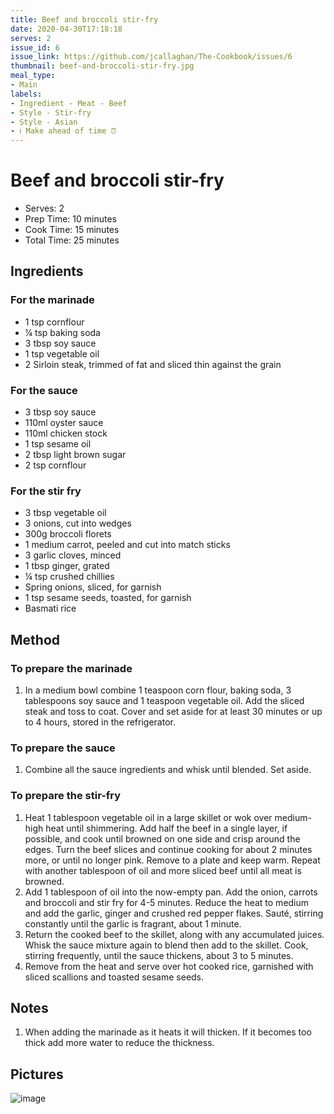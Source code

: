 ```yaml
---
title: Beef and broccoli stir-fry
date: 2020-04-30T17:18:18
serves: 2
issue_id: 6
issue_link: https://github.com/jcallaghan/The-Cookbook/issues/6
thumbnail: beef-and-broccoli-stir-fry.jpg
meal_type:
- Main
labels:
- Ingredient - Meat - Beef
- Style - Stir-fry
- Style - Asian
- ℹ️ Make ahead of time ⏰
---
```


# Beef and broccoli stir-fry

- Serves: 2
- Prep Time: 10 minutes
- Cook Time: 15 minutes
- Total Time: 25 minutes

## Ingredients

### For the marinade

- 1 tsp cornflour
- ¼ tsp baking soda
- 3 tbsp soy sauce
- 1 tsp vegetable oil
- 2 Sirloin steak, trimmed of fat and sliced thin against the grain

### For the sauce

- 3 tbsp soy sauce
- 110ml oyster sauce
- 110ml chicken stock
- 1 tsp sesame oil
- 2 tbsp light brown sugar
- 2 tsp cornflour

### For the stir fry

- 3 tbsp vegetable oil
- 3 onions, cut into wedges
- 300g broccoli florets
- 1 medium carrot, peeled and cut into match sticks
- 3 garlic cloves, minced
- 1 tbsp ginger, grated
- ¼ tsp crushed chillies
- Spring onions, sliced, for garnish
- 1 tsp sesame seeds, toasted, for garnish
- Basmati rice

## Method

### To prepare the marinade

1. In a medium bowl combine 1 teaspoon corn flour, baking soda, 3 tablespoons soy sauce and 1 teaspoon vegetable oil. Add the sliced steak and toss to coat. Cover and set aside for at least 30 minutes or up to 4 hours, stored in the refrigerator.

### To prepare the sauce

1. Combine all the sauce ingredients and whisk until blended. Set aside.

### To prepare the stir-fry

1. Heat 1 tablespoon vegetable oil in a large skillet or wok over medium-high heat until shimmering. Add half the beef in a single layer, if possible, and cook until browned on one side and crisp around the edges. Turn the beef slices and continue cooking for about 2 minutes more, or until no longer pink. Remove to a plate and keep warm. Repeat with another tablespoon of oil and more sliced beef until all meat is browned.
1. Add 1 tablespoon of oil into the now-empty pan. Add the onion, carrots and broccoli and stir fry for 4-5 minutes. Reduce the heat to medium and add the garlic, ginger and crushed red pepper flakes. Sauté, stirring constantly until the garlic is fragrant, about 1 minute.
1. Return the cooked beef to the skillet, along with any accumulated juices. Whisk the sauce mixture again to blend then add to the skillet. Cook, stirring frequently, until the sauce thickens, about 3 to 5 minutes.
1. Remove from the heat and serve over hot cooked rice, garnished with sliced scallions and toasted sesame seeds.

## Notes

1. When adding the marinade as it heats it will thicken. If it becomes too thick add more water to reduce the thickness.

## Pictures

![image](https://user-images.githubusercontent.com/7449908/128036114-0c3b263b-96e0-4a16-b80f-4c23ee818589.png)

